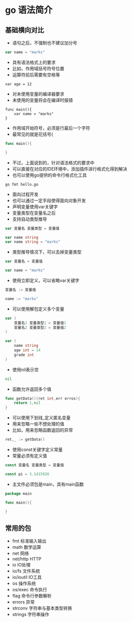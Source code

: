 # go 语法简介

## 基础横向对比
- 语句之后，不强制也不建议加分号
```go
var name = "marks"
```
- 具有语法格式上的要求
- 比如，作用域括号符号位置
- 运算符前后需要有空格等
```
var age = 12
```
- 对未使用变量的编译器要求
- 未使用的变量将会在编译时报错
```
func main(){
    var name = "marks"
}
```
- 作用域开始符号，必须是行最后一个字符
- 最常见的就是花括号{
```go
func main(){

}
```
- 不过，上面说到的，针对语法格式的要求中
- 可以直接在对应的IDE环境中，添加插件进行格式化得到解决
- 也可以使用go提供的命令行格式化工具
```shell script
go fmt hello.go
```
- 面向过程开发
- 也可以通过一定手段使得面向对象开发
- 声明变量使用var关键字
- 变量类型在变量名之后
- 支持自动类型推导
```go
var 变量名 变量类型 = 变量值

var name string
var name string = "marks"
```
- 类型推导情况下，可以去掉变量类型
```go
var 变量名 = 变量值

var name = "marks"
```
- 使用立即定义，可以省略var关键字
```go
变量名 := 变量值

name := "marks"
```
- 可以使用解包定义多个变量
```go
var (
    变量名1 变量类型1 = 变量值1
    变量名2 变量类型2 = 变量值2
)

var (
    name string
    age int = 14
    grade int
)
```
- 使用nil表示空
```go
nil
```
- 函数允许返回多个值
```go
func getData()(ret int,err erros){
    return 1,nil
}
```
- 可以使用下划线_定义匿名变量
- 用来忽略一些不想处理的值
- 比如，用来忽略函数返回的异常
```go
ret,_ := getData()
```
- 使用const关键字定义常量
- 常量必须有定义值
```go
const 变量名 变量类型 = 变量值

const pi = 3.1415926
```
- 主文件必须包是main，具有main函数
```go
package main

func main(){

}
```

## 常用的包
- fmt 标准输入输出
- math 数学运算
- net 网络
- net/http HTTP
- io IO处理
- io/fs 文件系统
- io/ioutil IO工具
- os 操作系统
- os/exec 命令执行
- flag 命令行参数解析
- errors 异常
- strconv 字符串与基本类型转换
- strings 字符串操作